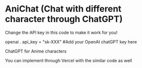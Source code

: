 # AniChat (Chat with different character through ChatGPT)

Change the API key in this code to make it work for you!

openai . api_key  =  "sk-XXX"  #Add your OpenAI chatGPT key here 

ChatGPT for Anime characters

You can implement through Vercel with the similar code as well
